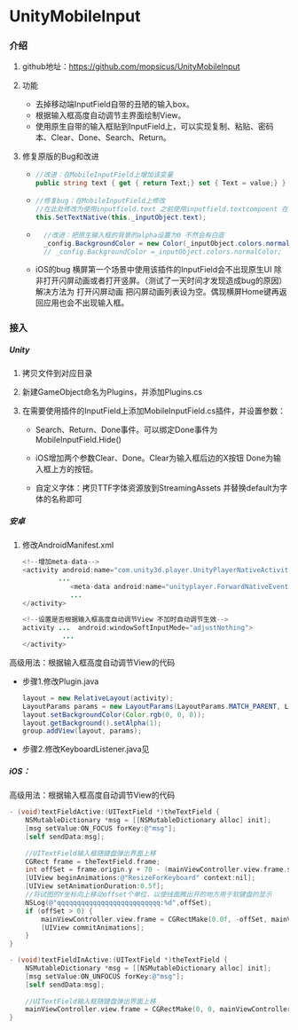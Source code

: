 # UnityMobileInput

### 介绍

1. github地址：https://github.com/mopsicus/UnityMobileInput

2. 功能
   - 去掉移动端InputField自带的丑陋的输入box。
   - 根据输入框高度自动调节主界面绘制View。
   - 使用原生自带的输入框贴到InputField上，可以实现复制、粘贴、密码本、Clear、Done、Search、Return。
   
3. 修复原版的Bug和改进

   + ```c#
     //改进：在MobileInputField上增加该变量
     public string text { get { return Text;} set { Text = value;} }
     ```
     
   + ```c#
     //修复bug：在MobileInputField上修改
     //在此处修改为使用inputfield.text 之前使用inputfield.textcompoent 在密码类型的inputfield上 会出现bug
     this.SetTextNative(this._inputObject.text);
     ```
     
   + ```c#
       //改进：把原生输入框的背景的alpha设置为0 不然会有白底
       _config.BackgroundColor = new Color(_inputObject.colors.normalColor.r, _inputObject.colors.normalColor.g, _inputObject.colors.normalColor.b, 0);
       // _config.BackgroundColor =_inputObject.colors.normalColor;
       ```
       
   + iOS的bug 横屏第一个场景中使用该插件的InputField会不出现原生UI 除非打开闪屏动画或者打开竖屏。（测试了一天时间才发现造成bug的原因）解决方法为 打开闪屏动画 把闪屏动画列表设为空。偶现横屏Home键再返回应用也会不出现输入框。
### 接入

##### Unity

1. 拷贝文件到对应目录

2. 新建GameObject命名为Plugins，并添加Plugins.cs

3. 在需要使用插件的InputField上添加MobileInputField.cs插件，并设置参数：

   + Search、Return、Done事件。可以绑定Done事件为MobileInputField.Hide()

   + iOS增加两个参数Clear、Done。Clear为输入框后边的X按钮 Done为输入框上方的按钮。

   + 自定义字体：拷贝TTF字体资源放到StreamingAssets  并替换default为字体的名称即可

##### 安卓

1. 修改AndroidManifest.xml

   ```java
   <!--增加meta-data-->
   <activity android:name="com.unity3d.player.UnityPlayerNativeActivity" android:label="@string/app_name"
       		...
               <meta-data android:name="unityplayer.ForwardNativeEventsToDalvik" android:value="true" />
               ...
   </activity>
                   
   <!--设置是否根据输入框高度自动调节View 不加时自动调节生效-->   
   activity ...  android:windowSoftInputMode="adjustNothing">
   			 ...
   </activity>           
   ```

高级用法：根据输入框高度自动调节View的代码

+ 步骤1.修改Plugin.java

    ```java
    layout = new RelativeLayout(activity);
    LayoutParams params = new LayoutParams(LayoutParams.MATCH_PARENT, LayoutParams.MATCH_PARENT);
    layout.setBackgroundColor(Color.rgb(0, 0, 0));
    layout.getBackground().setAlpha(1);
    group.addView(layout, params);
    ```

+ 步骤2.修改KeyboardListener.java见

##### iOS：

高级用法：根据输入框高度自动调节View的代码

```objective-c
- (void)textFieldActive:(UITextField *)theTextField {
    NSMutableDictionary *msg = [[NSMutableDictionary alloc] init];
    [msg setValue:ON_FOCUS forKey:@"msg"];
    [self sendData:msg];
    
    //UITextField输入框随键盘弹出界面上移
    CGRect frame = theTextField.frame;
    int offSet = frame.origin.y + 70 - (mainViewController.view.frame.size.height - 216.0); //iphone键盘高度为216.iped键盘高度为352
    [UIView beginAnimations:@"ResizeForKeyboard" context:nil];
    [UIView setAnimationDuration:0.5f];
    //将试图的Y坐标向上移动offset个单位，以使线面腾出开的地方用于软键盘的显示
    NSLog(@"qqqqqqqqqqqqqqqqqqqqqqqqqq:%d",offSet);
    if (offSet > 0) {
        mainViewController.view.frame = CGRectMake(0.0f, -offSet, mainViewController.view.frame.size.width, mainViewController.view.frame.size.height);
        [UIView commitAnimations];
    }
}

- (void)textFieldInActive:(UITextField *)theTextField {
    NSMutableDictionary *msg = [[NSMutableDictionary alloc] init];
    [msg setValue:ON_UNFOCUS forKey:@"msg"];
    [self sendData:msg];
    
    //UITextField输入框随键盘弹出界面上移
    mainViewController.view.frame = CGRectMake(0, 0, mainViewController.view.frame.size.width, mainViewController.view.frame.size.height);
}
```

